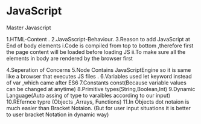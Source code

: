 # JavaScript
Master Javascript

1.HTML-Content .
2.JavaSscript-Behaviour.
3.Reason to add JavaScript at End of body elements
     i.Code is compiled from top to bottom ,therefore first the page content will be loaded before loading JS
     ii.To make sure all the elements in body are rendered by the browser first
     
4.Seperation of Concerns
5.Node Contains JavaScriptEngine so it is same like a browser that executes JS files .
6.Variables used let keyword instead of var ,which came after ES6
7.Constants const(Because variable values can be changed at anytime)
8.Primitive types(String,Boolean,Int)
9.Dynamic Language(Auto assing of type to varaibles according to our input)
10.REfernce typre (Objects ,Arrays, Functions)
11.In Objects dot notaion is much easier than Bracket Notaion. (But for user input situations it is better to user bracket Notation in dynamic way)
